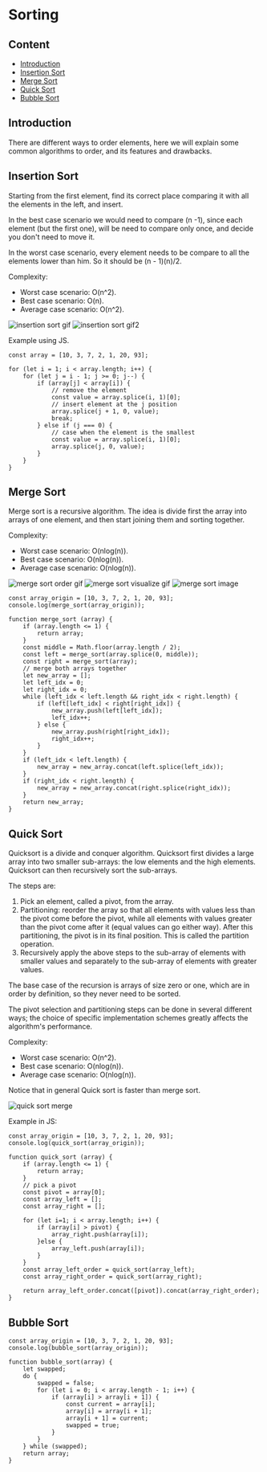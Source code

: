 # Sorting

## Content

<!-- toc -->

- [Introduction](#introduction)
- [Insertion Sort](#insertion-sort)
- [Merge Sort](#merge-sort)
- [Quick Sort](#quick-sort)
- [Bubble Sort](#bubble-sort)

<!-- tocstop -->

## Introduction

There are different ways to order elements, here we will explain some common algorithms to order, and its features and drawbacks.

## Insertion Sort

Starting from the first element, find its correct place comparing it with all the elements in the left, and insert.

In the best case scenario we would need to compare (n -1), since each element (but the first one), will be need to compare only once, and decide you don't need to move it.

In the worst case scenario, every element needs to be compare to all the elements lower than him. So it should be (n - 1)(n)/2.

Complexity:
- Worst case scenario: O(n^2).
- Best case scenario: O(n).
- Average case scenario: O(n^2).

![insertion sort gif](https://upload.wikimedia.org/wikipedia/commons/0/0f/Insertion-sort-example-300px.gif)
![insertion sort gif2](https://upload.wikimedia.org/wikipedia/commons/4/42/Insertion_sort.gif)

Example using JS.
```
const array = [10, 3, 7, 2, 1, 20, 93];

for (let i = 1; i < array.length; i++) {
	for (let j = i - 1; j >= 0; j--) {
		if (array[j] < array[i]) {
			// remove the element
			const value = array.splice(i, 1)[0];
			// insert element at the j position
			array.splice(j + 1, 0, value);
			break;
		} else if (j === 0) {
			// case when the element is the smallest
			const value = array.splice(i, 1)[0];
			array.splice(j, 0, value);
		}
	}
}
```

## Merge Sort

Merge sort is a recursive algorithm. The idea is divide first the array into arrays of one element, and then start joining them and sorting together.

Complexity:
- Worst case scenario: O(nlog(n)).
- Best case scenario: O(nlog(n)).
- Average case scenario: O(nlog(n)).

![merge sort order gif](https://upload.wikimedia.org/wikipedia/commons/c/cc/Merge-sort-example-300px.gif)
![merge sort visualize gif](https://upload.wikimedia.org/wikipedia/commons/c/c5/Merge_sort_animation2.gif)
![merge sort image](https://ds055uzetaobb.cloudfront.net/image_optimizer/ecf26f1700ce8f8a6aa757e5a67dae09579d16e4.jpg)



```
const array_origin = [10, 3, 7, 2, 1, 20, 93];
console.log(merge_sort(array_origin));

function merge_sort (array) {
	if (array.length <= 1) {
		return array;
	}
	const middle = Math.floor(array.length / 2);
	const left = merge_sort(array.splice(0, middle));
	const right = merge_sort(array);
	// merge both arrays together
	let new_array = [];
	let left_idx = 0;
	let right_idx = 0;
	while (left_idx < left.length && right_idx < right.length) {
		if (left[left_idx] < right[right_idx]) {
			new_array.push(left[left_idx]);
			left_idx++;
		} else {
			new_array.push(right[right_idx]);
			right_idx++;
		}
	}
	if (left_idx < left.length) {
		new_array = new_array.concat(left.splice(left_idx));
	}
	if (right_idx < right.length) {
		new_array = new_array.concat(right.splice(right_idx));
	}
	return new_array;
}
```

## Quick Sort

Quicksort is a divide and conquer algorithm. Quicksort first divides a large array into two smaller sub-arrays: the low elements and the high elements. Quicksort can then recursively sort the sub-arrays.

The steps are:

1. Pick an element, called a pivot, from the array.
2. Partitioning: reorder the array so that all elements with values less than the pivot come before the pivot, while all elements with values greater than the pivot come after it (equal values can go either way). After this partitioning, the pivot is in its final position. This is called the partition operation.
3. Recursively apply the above steps to the sub-array of elements with smaller values and separately to the sub-array of elements with greater values.

The base case of the recursion is arrays of size zero or one, which are in order by definition, so they never need to be sorted.

The pivot selection and partitioning steps can be done in several different ways; the choice of specific implementation schemes greatly affects the algorithm's performance.

Complexity:
- Worst case scenario: O(n^2).
- Best case scenario: O(nlog(n)).
- Average case scenario: O(nlog(n)).

Notice that in general Quick sort is faster than merge sort.

![quick sort merge](https://upload.wikimedia.org/wikipedia/commons/6/6a/Sorting_quicksort_anim.gif)

Example in JS:
```
const array_origin = [10, 3, 7, 2, 1, 20, 93];
console.log(quick_sort(array_origin));

function quick_sort (array) {
	if (array.length <= 1) {
		return array;
	}
	// pick a pivot
	const pivot = array[0];
	const array_left = [];
	const array_right = [];

	for (let i=1; i < array.length; i++) {
		if (array[i] > pivot) {
			array_right.push(array[i]);
		}else {
			array_left.push(array[i]);
		}
	}
	const array_left_order = quick_sort(array_left);
	const array_right_order = quick_sort(array_right);

	return array_left_order.concat([pivot]).concat(array_right_order);
}
```

## Bubble Sort

```
const array_origin = [10, 3, 7, 2, 1, 20, 93];
console.log(bubble_sort(array_origin));

function bubble_sort(array) {
    let swapped;
    do {
        swapped = false;
        for (let i = 0; i < array.length - 1; i++) {
            if (array[i] > array[i + 1]) {
                const current = array[i];
                array[i] = array[i + 1];
                array[i + 1] = current;
                swapped = true;
            }
        }
    } while (swapped);
	return array;
}
```
